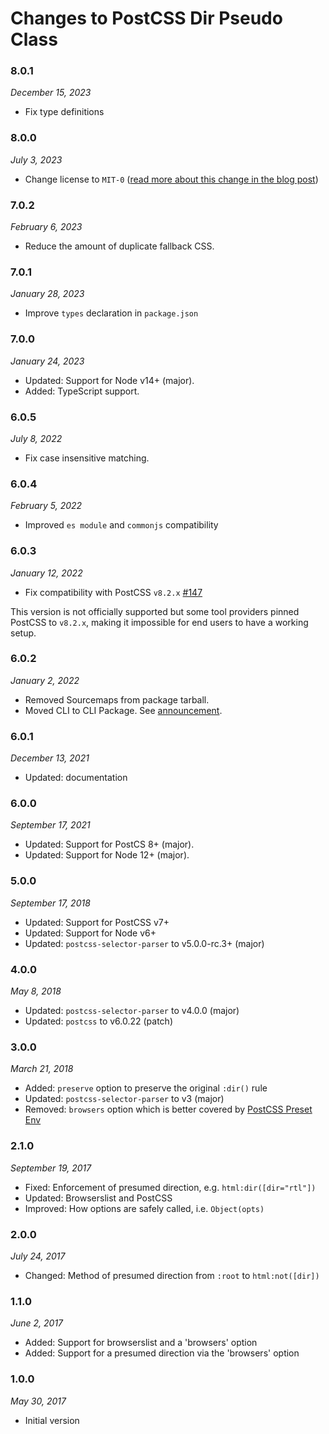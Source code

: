 # Changes to PostCSS Dir Pseudo Class

### 8.0.1

_December 15, 2023_

- Fix type definitions

### 8.0.0

_July 3, 2023_

- Change license to `MIT-0` ([read more about this change in the blog post](https://preset-env.cssdb.org/blog/license-change/))

### 7.0.2

_February 6, 2023_

- Reduce the amount of duplicate fallback CSS.

### 7.0.1

_January 28, 2023_

- Improve `types` declaration in `package.json`

### 7.0.0

_January 24, 2023_

- Updated: Support for Node v14+ (major).
- Added: TypeScript support.

### 6.0.5

_July 8, 2022_

- Fix case insensitive matching.

### 6.0.4

_February 5, 2022_

- Improved `es module` and `commonjs` compatibility

### 6.0.3

_January 12, 2022_

- Fix compatibility with PostCSS `v8.2.x` [#147](https://github.com/csstools/postcss-plugins/issues/147)

This version is not officially supported but some tool providers pinned PostCSS to `v8.2.x`,
making it impossible for end users to have a working setup.

### 6.0.2

_January 2, 2022_

- Removed Sourcemaps from package tarball.
- Moved CLI to CLI Package. See [announcement](https://github.com/csstools/postcss-plugins/discussions/121).

### 6.0.1

_December 13, 2021_

- Updated: documentation

### 6.0.0

_September 17, 2021_

- Updated: Support for PostCS 8+ (major).
- Updated: Support for Node 12+ (major).

### 5.0.0

_September 17, 2018_

- Updated: Support for PostCSS v7+
- Updated: Support for Node v6+
- Updated: `postcss-selector-parser` to v5.0.0-rc.3+ (major)

### 4.0.0

_May 8, 2018_

- Updated: `postcss-selector-parser` to v4.0.0 (major)
- Updated: `postcss` to v6.0.22 (patch)

### 3.0.0

_March 21, 2018_

- Added: `preserve` option to preserve the original `:dir()` rule
- Updated: `postcss-selector-parser` to v3 (major)
- Removed: `browsers` option which is better covered by
  [PostCSS Preset Env](https://github.com/jonathantneal/postcss-preset-env/)

### 2.1.0

_September 19, 2017_

- Fixed: Enforcement of presumed direction, e.g. `html:dir([dir="rtl"])`
- Updated: Browserslist and PostCSS
- Improved: How options are safely called, i.e. `Object(opts)`

### 2.0.0

_July 24, 2017_

- Changed: Method of presumed direction from `:root` to `html:not([dir])`

### 1.1.0

_June 2, 2017_

- Added: Support for browserslist and a 'browsers' option
- Added: Support for a presumed direction via the 'browsers' option

### 1.0.0

_May 30, 2017_

- Initial version
